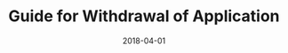 ---
layout: post
title:  "Guide for Withdrawal of Application"
date:   2018-04-01
file_url: "/resources/guides/files/guide-withdrawal-of-application.pdf"
---